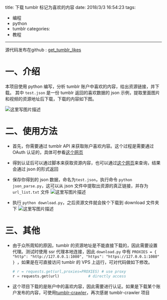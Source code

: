 title: 下载 tumblr 标记为喜欢的内容
date: 2018/3/3 16:54:23
tags:
- 编程
- python
- tumblr
categories:
- 教程
---

源代码发布在github : [get_tumblr_likes](https://github.com/cyang812/get_tumblr_likes)

# 一、介绍

本项目使用 python 编写，分析 tumblr 账户中喜欢的内容，给出资源链接，并下载。
其中 `test.json` 是一份 tumblr 返回的喜欢数据的 json 示例，提取里面图片和视频的资源地址后下载，下载的内容如下图。

![这里写图片描述](http://p7tst3obo.bkt.clouddn.com/20180303164838919?imageView2/0/interlace/1/q/100|watermark/2/text/Y3lhbmcudGVjaA==/font/Y29uc29sYXM=/fontsize/720/fill/I0Q0RUVGMQ==/dissolve/69/gravity/SouthEast/dx/10/dy/10)

<!-- more -->

# 二、使用方法

- 首先，你需要通过 tumblr API 来获取账户喜欢内容。这个过程是需要通过 OAuth 认证的，具体可参看[这个网页](https://www.tumblr.com/docs/en/api/v2#auth)

- 得到认证后可以通过脚本来获取资源内容，也可以通过[这个网页](https://api.tumblr.com/console/calls/user/likes#)来查询，结果会通过 json 的形式返回

- 保存你得到的 json 数据，命名为`test.json`，执行命令 `python json_parse.py`，这可以从 json 文件中提取出资源的真正链接，并存为 `url_list.txt` 文件
  ![这里写图片描述](http://p7tst3obo.bkt.clouddn.com/20180303164909831?imageView2/0/interlace/1/q/100|watermark/2/text/Y3lhbmcudGVjaA==/font/Y29uc29sYXM=/fontsize/720/fill/I0Q0RUVGMQ==/dissolve/69/gravity/SouthEast/dx/10/dy/10)

- 执行 `python download.py`，之后资源文件就会挨个下载到 download 文件夹下
  ![这里写图片描述](http://p7tst3obo.bkt.clouddn.com/20180303164920621?imageView2/0/interlace/1/q/100|watermark/2/text/Y3lhbmcudGVjaA==/font/Y29uc29sYXM=/fontsize/720/fill/I0Q0RUVGMQ==/dissolve/69/gravity/SouthEast/dx/10/dy/10)

# 三、其他

- 由于众所周知的原因，tumblr 的资源地址是不能直接下载的，因此需要设置代理。测试时使用 ssr 代理本地连接，因此 `download.py` 中有 `PROXIES = { "http": "http://127.0.0.1:1080", "https": "https://127.0.0.1:1080" } `，如果是在可直接访问 tumblr 的 VPS 上运行，可对代码做如下修改。
    ```python
    # r = requests.get(url,proxies=PROXIES) # use proxy
	r = requests.get(url) 			  # directly access
    ```

- 这个项目下载的是账户中的喜欢内容，因此需要进行认证。如果是下载某个账户发布的内容，可使用[tumblr-crawler](https://github.com/dixudx/tumblr-crawler)，再次感谢 tumblr-crawler 项目